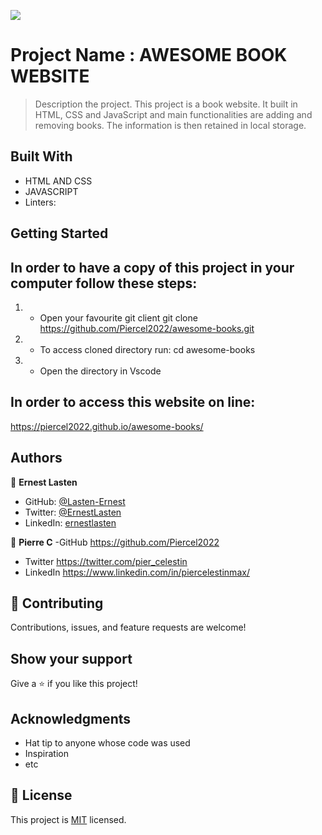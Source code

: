 ![](https://img.shields.io/badge/Microverse-blueviolet)

# Project Name : AWESOME BOOK WEBSITE

> Description the project.
This project is a book website. It built in HTML, CSS and JavaScript and main functionalities are adding and removing books. The information is then retained in local storage.

## Built With

- HTML AND CSS
- JAVASCRIPT
- Linters: 


## Getting Started

## In order to have a copy of this project in your computer follow these steps:
1) - Open your favourite git client
git clone https://github.com/Piercel2022/awesome-books.git

2) - To access cloned directory run:
cd awesome-books

3) - Open the directory in Vscode 

## In order to access this website on line:
 https://piercel2022.github.io/awesome-books/
    
## Authors

👤 **Ernest Lasten**

- GitHub: [@Lasten-Ernest](https://github.com/Lasten-Ernest)
- Twitter: [@ErnestLasten](https://twitter.com/ErnestLasten)
- LinkedIn: [ernestlasten](https://mw.linkedin.com/in/ernest-lasten-613990197)

👤 **Pierre C**
-GitHub https://github.com/Piercel2022
- Twitter https://twitter.com/pier_celestin
- LinkedIn https://www.linkedin.com/in/piercelestinmax/

## 🤝 Contributing

Contributions, issues, and feature requests are welcome!

## Show your support

Give a ⭐️ if you like this project!

## Acknowledgments
- Hat tip to anyone whose code was used
- Inspiration
- etc


## 📝 License

This project is [MIT](./MIT.md) licensed.
